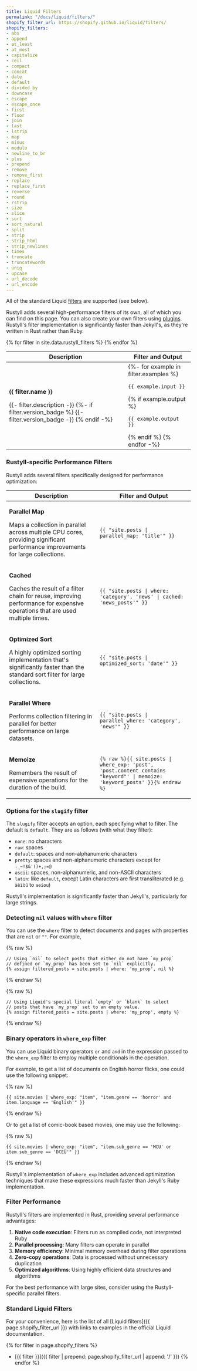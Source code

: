 ```yaml
---
title: Liquid Filters
permalink: "/docs/liquid/filters/"
shopify_filter_url: https://shopify.github.io/liquid/filters/
shopify_filters:
- abs
- append
- at_least
- at_most
- capitalize
- ceil
- compact
- concat
- date
- default
- divided_by
- downcase
- escape
- escape_once
- first
- floor
- join
- last
- lstrip
- map
- minus
- modulo
- newline_to_br
- plus
- prepend
- remove
- remove_first
- replace
- replace_first
- reverse
- round
- rstrip
- size
- slice
- sort
- sort_natural
- split
- strip
- strip_html
- strip_newlines
- times
- truncate
- truncatewords
- uniq
- upcase
- url_decode
- url_encode
---
```


All of the standard Liquid [filters](#standard-liquid-filters) are supported (see below).

Rustyll adds several high-performance filters of its own, all of which you can find on this page. You can also create your own filters using [plugins](/docs/plugins/). Rustyll's filter implementation is significantly faster than Jekyll's, as they're written in Rust rather than Ruby.

<div class="mobile-side-scroller">
<table>
  <thead>
    <tr>
      <th>Description</th>
      <th><span class="filter">Filter</span> and <span class="output">Output</span></th>
    </tr>
  </thead>
  <tbody>
    {% for filter in site.data.rustyll_filters %}
      <tr>
        <td>
          <p id="{{ filter.name | slugify }}" class="name"><strong>{{ filter.name }}</strong></p>
          <p>
            {{- filter.description -}}
            {%- if filter.version_badge %}
              <span class="version-badge" title="This filter is available from version {{ filter.version_badge }}">
                {{- filter.version_badge -}}
              </span>
            {% endif -%}
          </p>
        </td>
        <td class="align-center">
          {%- for example in filter.examples %}
            <p><code class="filter">{{ example.input }}</code></p>
            {% if example.output %}<p><code class="output">{{ example.output }}</code></p>{% endif %}
          {% endfor -%}
        </td>
      </tr>
    {% endfor %}
  </tbody>
</table>
</div>

### Rustyll-specific Performance Filters

Rustyll adds several filters specifically designed for performance optimization:

<div class="mobile-side-scroller">
<table>
  <thead>
    <tr>
      <th>Description</th>
      <th><span class="filter">Filter</span> and <span class="output">Output</span></th>
    </tr>
  </thead>
  <tbody>
    <tr>
      <td>
        <p id="parallel_map" class="name"><strong>Parallel Map</strong></p>
        <p>Maps a collection in parallel across multiple CPU cores, providing significant performance improvements for large collections.</p>
      </td>
      <td class="align-center">
        <p><code class="filter">{{ "site.posts | parallel_map: 'title'" }}</code></p>
      </td>
    </tr>
    <tr>
      <td>
        <p id="cached" class="name"><strong>Cached</strong></p>
        <p>Caches the result of a filter chain for reuse, improving performance for expensive operations that are used multiple times.</p>
      </td>
      <td class="align-center">
        <p><code class="filter">{{ "site.posts | where: 'category', 'news' | cached: 'news_posts'" }}</code></p>
      </td>
    </tr>
    <tr>
      <td>
        <p id="optimized_sort" class="name"><strong>Optimized Sort</strong></p>
        <p>A highly optimized sorting implementation that's significantly faster than the standard sort filter for large collections.</p>
      </td>
      <td class="align-center">
        <p><code class="filter">{{ "site.posts | optimized_sort: 'date'" }}</code></p>
      </td>
    </tr>
    <tr>
      <td>
        <p id="parallel_where" class="name"><strong>Parallel Where</strong></p>
        <p>Performs collection filtering in parallel for better performance on large datasets.</p>
      </td>
      <td class="align-center">
        <p><code class="filter">{{ "site.posts | parallel_where: 'category', 'news'" }}</code></p>
      </td>
    </tr>
    <tr>
      <td>
        <p id="memoize" class="name"><strong>Memoize</strong></p>
        <p>Remembers the result of expensive operations for the duration of the build.</p>
      </td>
      <td class="align-center">
        <p><code class="filter">{% raw %}{{ site.posts | where_exp: 'post', 'post.content contains "keyword"' | memoize: 'keyword_posts' }}{% endraw %}</code></p>
      </td>
    </tr>
  </tbody>
</table>
</div>

### Options for the `slugify` filter

The `slugify` filter accepts an option, each specifying what to filter.
The default is `default`. They are as follows (with what they filter):

- `none`: no characters
- `raw`: spaces
- `default`: spaces and non-alphanumeric characters
- `pretty`: spaces and non-alphanumeric characters except for `._~!$&'()+,;=@`
- `ascii`: spaces, non-alphanumeric, and non-ASCII characters
- `latin`: like `default`, except Latin characters are first transliterated (e.g. `àèïòü` to `aeiou`)

Rustyll's implementation is significantly faster than Jekyll's, particularly for large strings.

### Detecting `nil` values with `where` filter

You can use the `where` filter to detect documents and pages with properties that are `nil` or `""`. For example,

{% raw %}
```liquid
// Using `nil` to select posts that either do not have `my_prop`
// defined or `my_prop` has been set to `nil` explicitly.
{% assign filtered_posts = site.posts | where: 'my_prop', nil %}
```
{% endraw %}

{% raw %}
```liquid
// Using Liquid's special literal `empty` or `blank` to select
// posts that have `my_prop` set to an empty value.
{% assign filtered_posts = site.posts | where: 'my_prop', empty %}
```
{% endraw %}

### Binary operators in `where_exp` filter

You can use Liquid binary operators `or` and `and` in the expression passed to the `where_exp` filter to employ multiple
conditionals in the operation.

For example, to get a list of documents on English horror flicks, one could use the following snippet:

{% raw %}
```liquid
{{ site.movies | where_exp: "item", "item.genre == 'horror' and item.language == 'English'" }}
```
{% endraw %}

Or to get a list of comic-book based movies, one may use the following:

{% raw %}
```liquid
{{ site.movies | where_exp: "item", "item.sub_genre == 'MCU' or item.sub_genre == 'DCEU'" }}
```
{% endraw %}

Rustyll's implementation of `where_exp` includes advanced optimization techniques that make these expressions much faster than Jekyll's Ruby implementation.

### Filter Performance

Rustyll's filters are implemented in Rust, providing several performance advantages:

1. **Native code execution**: Filters run as compiled code, not interpreted Ruby
2. **Parallel processing**: Many filters can operate in parallel
3. **Memory efficiency**: Minimal memory overhead during filter operations
4. **Zero-copy operations**: Data is processed without unnecessary duplication
5. **Optimized algorithms**: Using highly efficient data structures and algorithms

For the best performance with large sites, consider using the Rustyll-specific parallel filters.

### Standard Liquid Filters

For your convenience, here is the list of all [Liquid filters]({{ page.shopify_filter_url }}) with links to examples in the official Liquid documentation.

{% for filter in page.shopify_filters %}
- [{{ filter }}]({{ filter | prepend: page.shopify_filter_url | append: '/' }})
{% endfor %}
